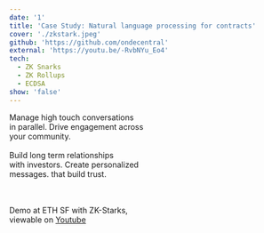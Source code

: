 ```yaml
---
date: '1'
title: 'Case Study: Natural language processing for contracts'
cover: './zkstark.jpeg'
github: 'https://github.com/ondecentral'
external: 'https://youtu.be/-RvbNYu_Eo4'
tech:
  - ZK Snarks
  - ZK Rollups
  - ECDSA
show: 'false'
---
```


Manage high touch conversations <br/>
in parallel. Drive engagement across<br/>
your community.<br/>
<br/>
Build long term relationships <br/>
with investors. Create personalized <br/>
messages. that build trust.<br/>
<br/><br/>

Demo at ETH SF with ZK-Starks, <br/>
viewable on [Youtube](https://youtu.be/-RvbNYu_Eo4)
